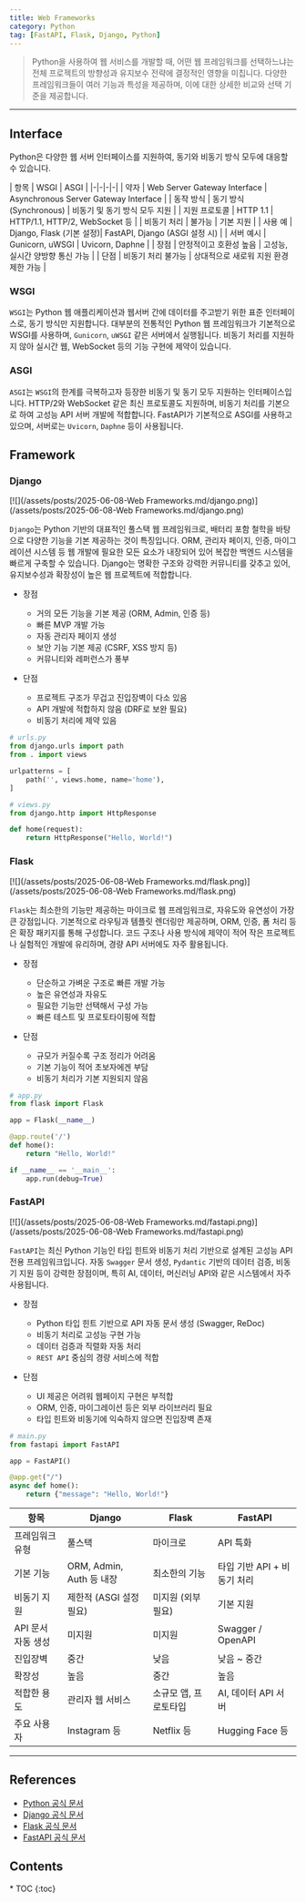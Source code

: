 ```yaml
---
title: Web Frameworks
category: Python
tag: [FastAPI, Flask, Django, Python]
---
```


> Python을 사용하여 웹 서비스를 개발할 때, 어떤 웹 프레임워크를 선택하느냐는 전체 프로젝트의 방향성과 유지보수 전략에 결정적인 영향을 미칩니다. 다양한 프레임워크들이 여러 기능과 특성을 제공하며, 이에 대한 상세한 비교와 선택 기준을 제공합니다.

---

## Interface
Python은 다양한 웹 서버 인터페이스를 지원하여, 동기와 비동기 방식 모두에 대응할 수 있습니다.  

| 항목 | WSGI | ASGI |
|-|-|-|-|
| 약자 | Web Server Gateway Interface | Asynchronous Server Gateway Interface |
| 동작 방식 | 동기 방식 (Synchronous) | 비동기 및 동기 방식 모두 지원 |
| 지원 프로토콜 | HTTP 1.1 | HTTP/1.1, HTTP/2, WebSocket 등 |
| 비동기 처리 | 불가능 | 기본 지원 |
| 사용 예 | Django, Flask (기본 설정)| FastAPI, Django (ASGI 설정 시) |
| 서버 예시 | Gunicorn, uWSGI | Uvicorn, Daphne |
| 장점 | 안정적이고 호환성 높음 | 고성능, 실시간 양방향 통신 가능 |
| 단점 | 비동기 처리 불가능 | 상대적으로 새로워 지원 환경 제한 가능 |

### WSGI
`WSGI`는 Python 웹 애플리케이션과 웹서버 간에 데이터를 주고받기 위한 표준 인터페이스로, 동기 방식만 지원합니다. 대부분의 전통적인 Python 웹 프레임워크가 기본적으로 WSGI를 사용하며, `Gunicorn`, `uWSGI` 같은 서버에서 실행됩니다. 비동기 처리를 지원하지 않아 실시간 웹, WebSocket 등의 기능 구현에 제약이 있습니다.

### ASGI
`ASGI`는 `WSGI`의 한계를 극복하고자 등장한 비동기 및 동기 모두 지원하는 인터페이스입니다. HTTP/2와 WebSocket 같은 최신 프로토콜도 지원하며, 비동기 처리를 기본으로 하여 고성능 API 서버 개발에 적합합니다. FastAPI가 기본적으로 ASGI를 사용하고 있으며, 서버로는 `Uvicorn`, `Daphne` 등이 사용됩니다.

## Framework

### Django  
[![](/assets/posts/2025-06-08-Web Frameworks.md/django.png)](/assets/posts/2025-06-08-Web Frameworks.md/django.png)

`Django`는 Python 기반의 대표적인 풀스택 웹 프레임워크로, 배터리 포함 철학을 바탕으로 다양한 기능을 기본 제공하는 것이 특징입니다. ORM, 관리자 페이지, 인증, 마이그레이션 시스템 등 웹 개발에 필요한 모든 요소가 내장되어 있어 복잡한 백엔드 시스템을 빠르게 구축할 수 있습니다. Django는 명확한 구조와 강력한 커뮤니티를 갖추고 있어, 유지보수성과 확장성이 높은 웹 프로젝트에 적합합니다.

- 장점
    - 거의 모든 기능을 기본 제공 (ORM, Admin, 인증 등)
    - 빠른 MVP 개발 가능
    - 자동 관리자 페이지 생성
    - 보안 기능 기본 제공 (CSRF, XSS 방지 등)
    - 커뮤니티와 레퍼런스가 풍부

- 단점
    - 프로젝트 구조가 무겁고 진입장벽이 다소 있음
    - API 개발에 적합하지 않음 (DRF로 보완 필요)
    - 비동기 처리에 제약 있음

```python
# urls.py
from django.urls import path
from . import views

urlpatterns = [
    path('', views.home, name='home'),
]

# views.py
from django.http import HttpResponse

def home(request):
    return HttpResponse("Hello, World!")
```

### Flask  
[![](/assets/posts/2025-06-08-Web Frameworks.md/flask.png)](/assets/posts/2025-06-08-Web Frameworks.md/flask.png)

`Flask`는 최소한의 기능만 제공하는 마이크로 웹 프레임워크로, 자유도와 유연성이 가장 큰 강점입니다. 기본적으로 라우팅과 템플릿 렌더링만 제공하며, ORM, 인증, 폼 처리 등은 확장 패키지를 통해 구성합니다. 코드 구조나 사용 방식에 제약이 적어 작은 프로젝트나 실험적인 개발에 유리하며, 경량 API 서버에도 자주 활용됩니다.

- 장점
    - 단순하고 가벼운 구조로 빠른 개발 가능
    - 높은 유연성과 자유도
    - 필요한 기능만 선택해서 구성 가능
    - 빠른 테스트 및 프로토타이핑에 적합

- 단점
    - 규모가 커질수록 구조 정리가 어려움
    - 기본 기능이 적어 초보자에겐 부담
    - 비동기 처리가 기본 지원되지 않음

```python
# app.py
from flask import Flask

app = Flask(__name__)

@app.route('/')
def home():
    return "Hello, World!"

if __name__ == '__main__':
    app.run(debug=True)
```

### FastAPI  
[![](/assets/posts/2025-06-08-Web Frameworks.md/fastapi.png)](/assets/posts/2025-06-08-Web Frameworks.md/fastapi.png)

`FastAPI`는 최신 Python 기능인 타입 힌트와 비동기 처리 기반으로 설계된 고성능 API 전용 프레임워크입니다. 자동 `Swagger` 문서 생성, `Pydantic` 기반의 데이터 검증, 비동기 지원 등이 강력한 장점이며, 특히 AI, 데이터, 머신러닝 API와 같은 시스템에서 자주 사용됩니다.

- 장점
    - Python 타입 힌트 기반으로 API 자동 문서 생성 (Swagger, ReDoc)
    - 비동기 처리로 고성능 구현 가능
    - 데이터 검증과 직렬화 자동 처리
    - `REST API` 중심의 경량 서비스에 적합

- 단점
    - UI 제공은 어려워 웹페이지 구현은 부적합
    - ORM, 인증, 마이그레이션 등은 외부 라이브러리 필요
    - 타입 힌트와 비동기에 익숙하지 않으면 진입장벽 존재

```python
# main.py
from fastapi import FastAPI

app = FastAPI()

@app.get("/")
async def home():
    return {"message": "Hello, World!"}
```

| 항목 | Django | Flask | FastAPI |
|-|-|-|-|
| 프레임워크 유형 | 풀스택 | 마이크로 | API 특화 |
| 기본 기능 | ORM, Admin, Auth 등 내장 | 최소한의 기능 | 타입 기반 API + 비동기 처리 |
| 비동기 지원 | 제한적 (ASGI 설정 필요) | 미지원 (외부 필요) | 기본 지원 |
| API 문서 자동 생성 | 미지원 | 미지원 | Swagger / OpenAPI |
| 진입장벽 | 중간 | 낮음 | 낮음 ~ 중간 |
| 확장성 | 높음 | 중간 | 높음 |
| 적합한 용도 | 관리자 웹 서비스 | 소규모 앱, 프로토타입 | AI, 데이터 API 서버 |
| 주요 사용자 | Instagram 등 | Netflix 등 | Hugging Face 등 |

---

## References
- [Python 공식 문서](https://docs.python.org/3/)
- [Django 공식 문서](https://www.djangoproject.com/)
- [Flask 공식 문서](https://fastapi.tiangolo.com/)
- [FastAPI 공식 문서](https://fastapi.tiangolo.com/)

<nav class="post-toc" markdown="1">
  <h2>Contents</h2>
* TOC
{:toc}
</nav>

